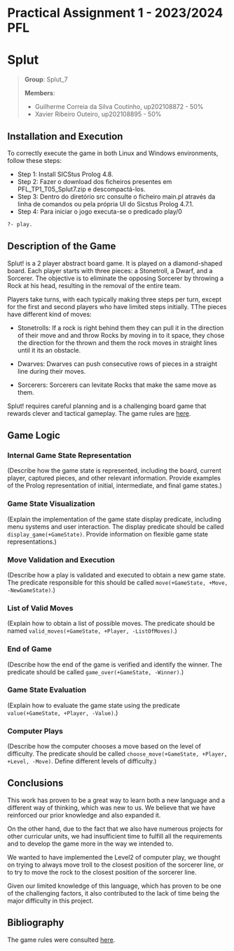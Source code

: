 # Practical Assignment 1 - 2023/2024 PFL
# Splut

> **Group**: Splut_7
> 
> **Members**:
> - Guilherme Correia da Silva Coutinho, up202108872 - 50%
> - Xavier Ribeiro Outeiro, up202108895 - 50%

  
## Installation and Execution
To correctly execute the game in both Linux and Windows environments, follow these steps:
- Step 1: Install SICStus Prolog 4.8.
- Step 2: Fazer o download dos ficheiros presentes em PFL_TP1_T05_Splut7.zip e descompactá-los.
- Step 3: Dentro do diretório src consulte o ficheiro main.pl através da linha de comandos ou pela própria UI do Sicstus Prolog 4.7.1.
- Step 4: Para iniciar o jogo executa-se o predicado play/0
```pl
?- play.
```

## Description of the Game
Splut! is a 2 player abstract board game. It is played on a diamond-shaped board. Each player starts with three pieces: a Stonetroll, a Dwarf, and a Sorcerer. 
The objective is to eliminate the opposing Sorcerer by throwing a Rock at his head, resulting in the removal of the entire team.

Players take turns, with each typically making three steps per turn, except for the first and second players who have limited steps initially. TThe pieces have different kind of moves:

   - Stonetrolls: If a rock is right behind them they can pull it in the direction of their move and and throw Rocks by moving in to it space, they chose the direction for the thrown and them the rock moves in straight lines until it its an obstacle.

   - Dwarves: Dwarves can push consecutive rows of pieces in a straight line during their moves.

   - Sorcerers: Sorcerers can levitate Rocks that make the same move as them.

Splut! requires careful planning and is a challenging board game that rewards clever and tactical gameplay.
The game rules are [here](https://www.iggamecenter.com/en/rules/splut#board).


## Game Logic
### Internal Game State Representation
(Describe how the game state is represented, including the board, current player, captured pieces, and other relevant information. Provide examples of the Prolog representation of initial, intermediate, and final game states.)

### Game State Visualization
(Explain the implementation of the game state display predicate, including menu systems and user interaction. The display predicate should be called `display_game(+GameState)`. Provide information on flexible game state representations.)

### Move Validation and Execution
(Describe how a play is validated and executed to obtain a new game state. The predicate responsible for this should be called `move(+GameState, +Move, -NewGameState)`.)

### List of Valid Moves
(Explain how to obtain a list of possible moves. The predicate should be named `valid_moves(+GameState, +Player, -ListOfMoves)`.)

### End of Game
(Describe how the end of the game is verified and identify the winner. The predicate should be called `game_over(+GameState, -Winner)`.)

### Game State Evaluation
(Explain how to evaluate the game state using the predicate `value(+GameState, +Player, -Value)`.)

### Computer Plays
(Describe how the computer chooses a move based on the level of difficulty. The predicate should be called `choose_move(+GameState, +Player, +Level, -Move)`. Define different levels of difficulty.)

## Conclusions
This work has proven to be a great way to learn both a new language and a different way of thinking, which was new to us. We believe that we have reinforced our prior knowledge and also expanded it.

On the other hand, due to the fact that we also have numerous projects for other curricular units, we had insufficient time to fulfill all the requirements and to develop the game more in the way we intended to.

We wanted to have implemented the Level2 of computer play, we thought on trying to always move troll to the closest position of the sorcerer line, or to try to move the rock to the closest position of the sorcerer line.

Given our limited knowledge of this language, which has proven to be one of the challenging factors, it also contributed to the lack of time being the major difficulty in this project.

## Bibliography
The game rules were consulted [here](https://www.iggamecenter.com/en/rules/splut#board).


